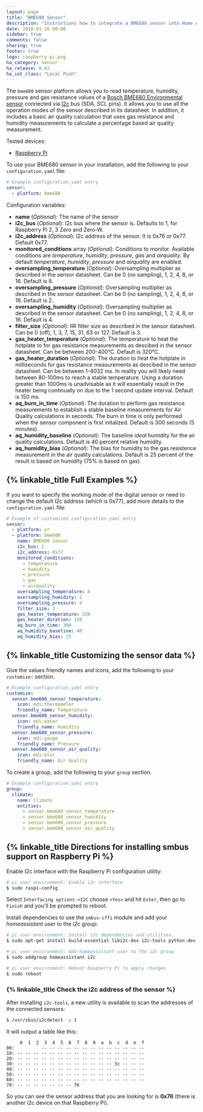 ```yaml
---
layout: page
title: "BME680 Sensor"
description: "Instructions how to integrate a BME680 sensor into Home Assistant."
date: 2018-01-16 00:00
sidebar: true
comments: false
sharing: true
footer: true
logo: raspberry-pi.png
ha_category: Sensor
ha_release: 0.62
ha_iot_class: "Local Push"
---
```



The `bme680` sensor platform allows you to read temperature, humidity, pressure and gas resistance values of a [Bosch BME680 Environmental sensor](https://cdn-shop.adafruit.com/product-files/3660/BME680.pdf) connected via [I2c](https://en.wikipedia.org/wiki/I²C) bus (SDA, SCL pins). It allows you to use all the operation modes of the sensor described in its datasheet.  In addition, it includes a basic air quality calculation that uses gas resistance and humidity measurements to calculate a percentage based air quality measurement.

Tested devices:

- [Raspberry Pi](https://www.raspberrypi.org/)

To use your BME680 sensor in your installation, add the following to your `configuration.yaml` file:

```yaml
# Example configuration.yaml entry
sensor:
  - platform: bme680
```

Configuration variables:

- **name** (*Optional*): The name of the sensor
- **i2c_bus** (*Optional*): I2c bus where the sensor is. Defaults to 1, for Raspberry Pi 2, 3 Zero and Zero-W.
- **i2c_address** (*Optional*): I2c address of the sensor. It is 0x76 or 0x77. Default 0x77.
- **monitored_conditions** array  (*Optional*): Conditions to monitor. Available conditions are *temperature*, *humidity*, *pressure*, *gas* and *airquality*. By default *temperature*, *humidity*, *pressure* and *airquality* are enabled.
- **oversampling_temperature** (*Optional*): Oversampling multiplier as described in the sensor datasheet. Can be 0 (no sampling), 1, 2, 4, 8, or 16. Default is 8.
- **oversampling_pressure** (*Optional*): Oversampling multiplier as described in the sensor datasheet. Can be 0 (no sampling), 1, 2, 4, 8, or 16. Default is 2.
- **oversampling_humidity** (*Optional*): Oversampling multiplier as described in the sensor datasheet. Can be 0 (no sampling), 1, 2, 4, 8, or 16. Default is 4.
- **filter_size** (*Optional*): IIR filter size as described in the sensor datasheet. Can be 0 (off), 1, 3, 7, 15, 31, 63 or 127. Default is 3.
- **gas_heater_temperature** (*Optional*): The temperature to heat the hotplate to for gas resistance measurements as descibed in the sensor datasheet.  Can be between 200-400&deg;C. Default is 320&deg;C.
- **gas_heater_duration** (*Optional*): The duration to heat the hotplate in milliseconds for gas resistance measurements as descibed in the sensor datasheet.  Can be between 1-4032 ms. In reality you will likely need between 80-100ms to reach a stable temperature.  Using a duration greater than 1000ms is unadvisable as it will essentially result in the heater being continually on due to the 1 second update interval. Default is 150 ms.
- **aq_burn_in_time** (*Optional*): The duration to perform gas resistance measurements to establish a stable baseline measurements for Air Quality calculations in seconds. The burn in time is only performed when the sensor component is first initalized. Default is 300 seconds (5 minutes).
- **aq_humidity_baseline** (*Optional*): The baseline *ideal* humidity for the air quality calculations. Default is 40 percent relative humidity.
- **aq_humidity_bias** (*Optional*): The bias for humidity to the gas resistence measurement in the air quality calculations. Default is 25 percent of the result is based on humidity (75% is based on gas).

## {% linkable_title Full Examples %}

If you want to specify the working mode of the digital sensor or need to change the default I2c address (which is 0x77), add more details to the `configuration.yaml` file:

```yaml
# Example of customized configuration.yaml entry
sensor:
  - platform: yr
  - platform: bme680
    name: BME680 Sensor
    i2c_bus: 1
    i2c_address: 0x77
    monitored_conditions:
      - temperature
      - humidity
      - pressure
      - gas
      - airquality
    oversampling_temperature: 8
    oversampling_humidity: 2
    oversampling_pressure: 4
    filter_size: 3
    gas_heater_temperature: 320
    gas_heater_duration: 150
    aq_burn_in_time: 300
    aq_humidity_baseline: 40
    aq_humidity_bias: 25
```

## {% linkable_title Customizing the sensor data %}

Give the values friendly names and icons, add the following to your `customize:` section.

```yaml
# Example configuration.yaml entry
customize:
  sensor.bme680_sensor_temperature:
    icon: mdi:thermometer
    friendly_name: Temperature
  sensor.bme680_sensor_humidity:
    icon: mdi:water
    friendly_name: Humidity
  sensor.bme680_sensor_pressure:
    icon: mdi:gauge
    friendly_name: Pressure
  sensor.bme680_sensor_air_quality:
    icon: mdi:blur
    friendly_name: Air Quality
```

To create a group, add the following to your `group` section.

```yaml
# Example configuration.yaml entry
group:
  climate:
    name: Climate
    entities:
      - sensor.bme680_sensor_temperature
      - sensor.bme680_sensor_humidity
      - sensor.bme680_sensor_pressure
      - sensor.bme680_sensor_air_quality
```

## {% linkable_title Directions for installing smbus support on Raspberry Pi %}

Enable I2c interface with the Raspberry Pi configuration utility:

```bash
# pi user environment: Enable i2c interface
$ sudo raspi-config
```

Select `Interfacing options->I2C` choose `<Yes>` and hit `Enter`, then go to `Finish` and you'll be prompted to reboot.

Install dependencies to use the `smbus-cffi` module and add your _homeassistant_ user to the _i2c_ group:

```bash
# pi user environment: Install i2c dependencies and utilities
$ sudo apt-get install build-essential libi2c-dev i2c-tools python-dev libffi-dev

# pi user environment: Add homeassistant user to the i2c group
$ sudo addgroup homeassistant i2c

# pi user environment: Reboot Raspberry Pi to apply changes
$ sudo reboot
```

### {% linkable_title Check the i2c address of the sensor %}

After installing `i2c-tools`, a new utility is available to scan the addresses of the connected sensors:

```bash
$ /usr/sbin/i2cdetect -y 1
```

It will output a table like this:
```text
     0  1  2  3  4  5  6  7  8  9  a  b  c  d  e  f
00:          -- -- -- -- -- -- -- -- -- -- -- -- --
10: -- -- -- -- -- -- -- -- -- -- -- -- -- -- -- --
20: -- -- -- -- -- -- -- -- -- -- -- -- -- -- -- --
30: -- -- -- -- -- -- -- -- -- -- -- -- 3c -- -- --
40: -- -- -- -- -- -- -- -- -- -- -- -- -- -- -- --
50: -- -- -- -- -- -- -- -- -- -- -- -- -- -- -- --
60: -- -- -- -- -- -- -- -- -- -- -- -- -- -- -- --
70: -- -- -- -- -- -- -- 76
```

So you can see the sensor address that you are looking for is **0x76** (there is another i2c device on that Raspberry Pi).
